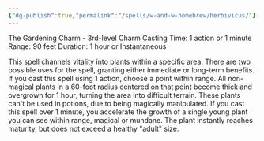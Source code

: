 ```yaml
---
{"dg-publish":true,"permalink":"/spells/w-and-w-homebrew/herbivicus/"}
---
```


 The Gardening Charm - 3rd-level Charm 
 Casting Time: 1 action or 1 minute 
 Range: 90 feet 
 Duration: 1 hour or Instantaneous 
 
 This spell channels vitality into plants within a specific area. There are two possible uses for the spell, granting either immediate or long-term benefits. If you cast this spell using 1 action, choose a point within range. All non-magical plants in a 60-foot radius centered on that point become thick and overgrown for 1 hour, turning the area into difficult terrain. These plants can't be used in potions, due to being magically manipulated. If you cast this spell over 1 minute, you accelerate the growth of a single young plant you can see within range, magical or mundane. The plant instantly reaches maturity, but does not exceed a healthy "adult" size.